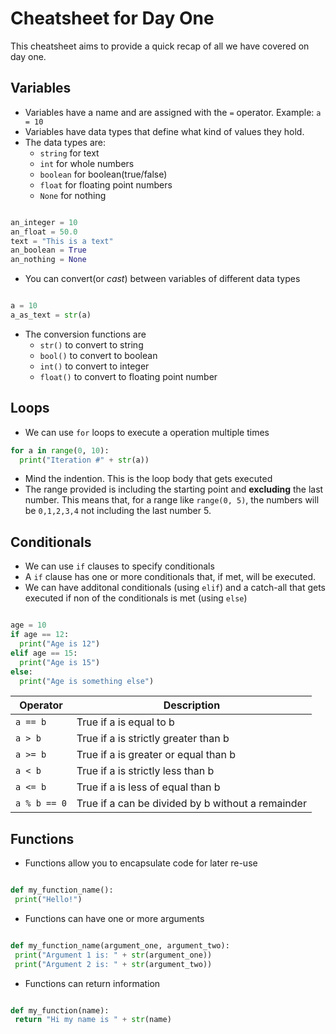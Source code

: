 # Cheatsheet for Day One

This cheatsheet aims to provide a quick recap of all we have covered on day one. 

## Variables

* Variables have a name and are assigned with the `=` operator. Example: `a = 10`
* Variables have data types that define what kind of values they hold. 
* The data types are:
  * `string` for text
  * `int` for whole numbers
  * `boolean` for boolean(true/false)
  * `float` for floating point numbers
  * `None` for nothing

```python

an_integer = 10
an_float = 50.0
text = "This is a text"
an_boolean = True
an_nothing = None
```

* You can convert(or *cast*) between variables of different data types

```python

a = 10
a_as_text = str(a)
```
* The conversion functions are
  * `str()` to convert to string
  * `bool()` to convert to boolean
  * `int()` to convert to integer
  * `float()` to convert to floating point number

## Loops

* We can use `for` loops to execute a operation multiple times

```python
for a in range(0, 10):
  print("Iteration #" + str(a))
```
* Mind the indention. This is the loop body that gets executed
* The range provided is including the starting point and **excluding** the last number. This means that, for a range like `range(0, 5)`, the numbers will be `0,1,2,3,4` not including the last number 5.

## Conditionals 

* We can use `if` clauses to specify conditionals
* A `if` clause has one or more conditionals that, if met, will be executed. 
* We can have additonal conditionals (using `elif`) and a catch-all that gets executed if non of the conditionals is met (using `else`)

```python

age = 10
if age == 12:
  print("Age is 12")
elif age == 15:
  print("Age is 15")
else:
  print("Age is something else")
```

| **Operator**  | **Description**                                   |
|---------------|---------------------------------------------------|
| `a == b`      | True if a is equal to b                           |
| `a > b`       | True if a is strictly greater than b              |
| `a >= b`      | True if a is greater or equal than b              |
| `a < b`       | True if a is strictly less than b                 |
| `a <= b`      | True if a is less of equal than b                 |
| `a % b == 0`  | True if a can be divided by b without a remainder |

## Functions

* Functions allow you to encapsulate code for later re-use

```python

def my_function_name():
 print("Hello!")
```
 
 * Functions can have one or more arguments
 
 ```python 
 
 def my_function_name(argument_one, argument_two):
  print("Argument 1 is: " + str(argument_one))
  print("Argument 2 is: " + str(argument_two))  
```

* Functions can return information

```python

def my_function(name):
 return "Hi my name is " + str(name)
```

